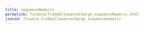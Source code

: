 ```yaml
---
title: sequenceNumeric
permalink: finance/TradeAllowanceCharge.sequenceNumeric.html
jsonid: finance_tradeallowancecharge_sequencenumeric
---
```

